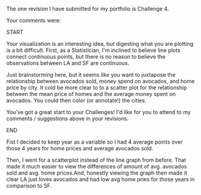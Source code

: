 The one revision I have submitted for my portfolio is Challenge 4. 

Your comments were: 

START

Your visualization is an interesting idea, but digesting what you are plotting 
is a bit difficult. First, as a Statistician, I'm inclined to believe line plots 
connect continuous points, but there is no reason to believe the observations 
between LA and SF are continuous.

Just brainstorming here, but it seems like you want to juxtapose the 
relationship between avocados sold, money spend on avocados, and home price by 
city. It cold be more clear to to a scatter plot for the relationship  between 
the mean price of homes and the average money spent on avocados. You could then 
color (or annotate!) the cities.

You've got a great start to your Challenges! I'd like for you to attend to my 
comments / suggestions above in your revisions.

END

Fist I decided to keep year as a variable so I had 4 average points over those
4 years for home prices and average avocados sold. 

Then, I went for a scatterplot instead of the line graph from before. That made 
it much easier to view the differences of amount of avg. avocados sold and avg. 
home prices.And, honestly viewing the graph then made it clear LA just loves 
avocados and had low avg home pries for those years in comparison to SF. 
